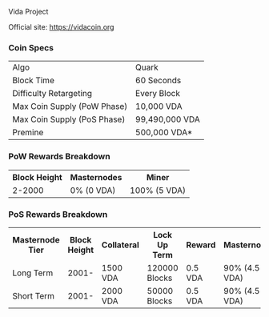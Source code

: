 Vida Project

Official site: https://vidacoin.org

### Coin Specs
<table>
<tr><td>Algo</td><td>Quark</td></tr>
<tr><td>Block Time</td><td>60 Seconds</td></tr>
<tr><td>Difficulty Retargeting</td><td>Every Block</td></tr>
<tr><td>Max Coin Supply (PoW Phase)</td><td>10,000 VDA</td></tr>
<tr><td>Max Coin Supply (PoS Phase)</td><td>99,490,000 VDA</td></tr>
<tr><td>Premine</td><td>500,000 VDA*</td></tr>
</table>


### PoW Rewards Breakdown

<table>
<th>Block Height</th><th>Masternodes</th><th>Miner</th>
<tr><td>2-2000</td><td>0% (0 VDA)</td><td>100% (5 VDA)</td></tr>
</table>

### PoS Rewards Breakdown

<table>
<th>Masternode Tier</th><th>Block Height</th><th>Collateral</th><th>Lock Up Term</th><th>Reward</th><th>Masternodes</th>
<tr><td>Long Term</td><td>2001-</td><td>1500 VDA</td><td>120000 Blocks</td><td>0.5 VDA</td><td>90% (4.5 VDA)</td></tr>
<tr><td>Short Term</td><td>2001-</td><td>2000 VDA</td><td>50000 Blocks</td><td>0.5 VDA</td><td>90% (4.5 VDA)</td></tr>
</table>

